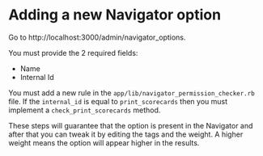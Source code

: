 # Adding a new Navigator option

Go to http://localhost:3000/admin/navigator_options.

You must provide the 2 required fields:
- Name
- Internal Id

You must add a new rule in the `app/lib/navigator_permission_checker.rb` file. If the `internal_id` is equal to `print_scorecards` then you must implement a `check_print_scorecards` method.

These steps will guarantee that the option is present in the Navigator and after that you can tweak it by editing the tags and the weight. A higher weight means the option will appear higher in the results.
